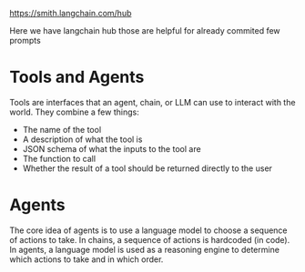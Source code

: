 https://smith.langchain.com/hub

Here we have langchain hub those are helpful for already commited few prompts

# Tools and Agents
Tools are interfaces that an agent, chain, or LLM can use to interact with the world. They combine a few things:

- The name of the tool
- A description of what the tool is
- JSON schema of what the inputs to the tool are
- The function to call
- Whether the result of a tool should be returned directly to the user

# Agents
The core idea of agents is to use a language model to choose a sequence of actions to take. In chains, a sequence of actions is hardcoded (in code). In agents, a language model is used as a reasoning engine to determine which actions to take and in which order.